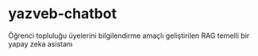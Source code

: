 # yazveb-chatbot
Öğrenci topluluğu üyelerini bilgilendirme amaçlı geliştirilen RAG temelli bir yapay zeka asistanı
